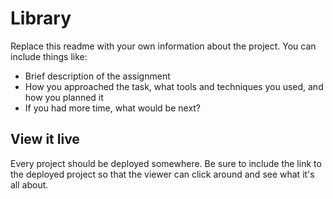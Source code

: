 # Library

Replace this readme with your own information about the project. You can include things like:

- Brief description of the assignment
- How you approached the task, what tools and techniques you used, and how you planned it
- If you had more time, what would be next?

## View it live
Every project should be deployed somewhere. Be sure to include the link to the deployed project so that the viewer can click around and see what it's all about.
